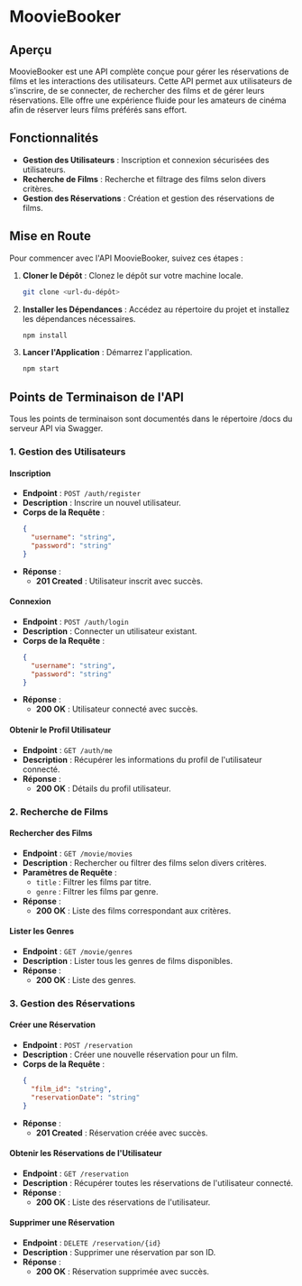 # MoovieBooker

## Aperçu

MoovieBooker est une API complète conçue pour gérer les réservations de films et les interactions des utilisateurs. Cette API permet aux utilisateurs de s'inscrire, de se connecter, de rechercher des films et de gérer leurs réservations. Elle offre une expérience fluide pour les amateurs de cinéma afin de réserver leurs films préférés sans effort.

## Fonctionnalités

- **Gestion des Utilisateurs** : Inscription et connexion sécurisées des utilisateurs.
- **Recherche de Films** : Recherche et filtrage des films selon divers critères.
- **Gestion des Réservations** : Création et gestion des réservations de films.

## Mise en Route

Pour commencer avec l'API MoovieBooker, suivez ces étapes :

1. **Cloner le Dépôt** : Clonez le dépôt sur votre machine locale.
   ```bash
   git clone <url-du-dépôt>
   ```
2. **Installer les Dépendances** : Accédez au répertoire du projet et installez les dépendances nécessaires.
   ```bash
   npm install
   ```
3. **Lancer l'Application** : Démarrez l'application.
   ```bash
   npm start
   ```
## Points de Terminaison de l'API

Tous les points de terminaison sont documentés dans le répertoire /docs du serveur API via Swagger.

### 1. Gestion des Utilisateurs

#### Inscription
- **Endpoint** : `POST /auth/register`
- **Description** : Inscrire un nouvel utilisateur.
- **Corps de la Requête** :
  ```json
  {
    "username": "string",
    "password": "string"
  }
- **Réponse** :
    - **201 Created** : Utilisateur inscrit avec succès.

#### Connexion
- **Endpoint** : `POST /auth/login`
- **Description** : Connecter un utilisateur existant.
- **Corps de la Requête** :
  ```json
  {
    "username": "string",
    "password": "string"
  }
- **Réponse** :
    - **200 OK** : Utilisateur connecté avec succès.

#### Obtenir le Profil Utilisateur
- **Endpoint** : `GET /auth/me`
- **Description** : Récupérer les informations du profil de l'utilisateur connecté.
- **Réponse** :
    - **200 OK** : Détails du profil utilisateur.

### 2. Recherche de Films

#### Rechercher des Films
- **Endpoint** : `GET /movie/movies`
- **Description** : Rechercher ou filtrer des films selon divers critères.
- **Paramètres de Requête** :
    - `title` : Filtrer les films par titre.
    - `genre` : Filtrer les films par genre.
- **Réponse** :
    - **200 OK** : Liste des films correspondant aux critères.

#### Lister les Genres
- **Endpoint** : `GET /movie/genres`
- **Description** : Lister tous les genres de films disponibles.
- **Réponse** :
    - **200 OK** : Liste des genres.

### 3. Gestion des Réservations

#### Créer une Réservation
- **Endpoint** : `POST /reservation`
- **Description** : Créer une nouvelle réservation pour un film.
- **Corps de la Requête** :
  ```json
  {
    "film_id": "string",
    "reservationDate": "string"
  }
- **Réponse** :
    - **201 Created** : Réservation créée avec succès.

#### Obtenir les Réservations de l'Utilisateur
- **Endpoint** : `GET /reservation`
- **Description** : Récupérer toutes les réservations de l'utilisateur connecté.
- **Réponse** :
    - **200 OK** : Liste des réservations de l'utilisateur.

#### Supprimer une Réservation
- **Endpoint** : `DELETE /reservation/{id}`
- **Description** : Supprimer une réservation par son ID.
- **Réponse** :
    - **200 OK** : Réservation supprimée avec succès.
